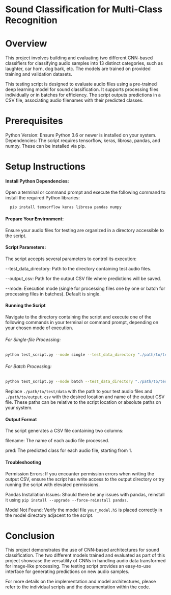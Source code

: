 # Sound Classification for Multi-Class Recognition
# Overview
This project involves building and evaluating two different CNN-based classifiers for classifying audio samples into 13 distinct categories, such as laughter, car horn, dog bark, etc. The models are trained on provided training and validation datasets. 

This testing script is designed to evaluate audio files using a pre-trained deep learning model for sound classification. It supports processing files individually or in batches for efficiency. The script outputs predictions in a CSV file, associating audio filenames with their predicted classes.

# Prerequisites
Python Version: Ensure Python 3.6 or newer is installed on your system.
Dependencies: The script requires tensorflow, keras, librosa, pandas, and numpy. These can be installed via pip.

# Setup Instructions
#### Install Python Dependencies:

Open a terminal or command prompt and execute the following command to install the required Python libraries:
```bash
  pip install tensorflow keras librosa pandas numpy
```

#### Prepare Your Environment:
Ensure your audio files for testing are organized in a directory accessible to the script.

#### Script Parameters:
The script accepts several parameters to control its execution:

--test_data_directory: Path to the directory containing test audio files.

--output_csv: Path for the output CSV file where predictions will be saved.

--mode: Execution mode (single for processing files one by one or batch for processing files in batches). Default is single.

#### Running the Script
Navigate to the directory containing the script and execute one of the following commands in your terminal or command prompt, depending on your chosen mode of execution.

###### For Single-file Processing:

```bash
python test_script.py --mode single --test_data_directory "./path/to/test/data" --output_csv "./path/to/output.csv"
```
###### For Batch Processing:

```bash
python test_script.py --mode batch --test_data_directory "./path/to/test/data" --output_csv "./path/to/output.csv"
```
Replace `./path/to/test/data` with the path to your test audio files and `./path/to/output.csv` with the desired location and name of the output CSV file. These paths can be relative to the script location or absolute paths on your system.

#### Output Format
The script generates a CSV file containing two columns:

filename: The name of each audio file processed.

pred: The predicted class for each audio file, starting from 1.

#### Troubleshooting
Permission Errors: If you encounter permission errors when writing the output CSV, ensure the script has write access to the output directory or try running the script with elevated permissions.

Pandas Installation Issues: Should there be any issues with pandas, reinstall it using `pip install --upgrade --force-reinstall pandas.`

Model Not Found: Verify the model file `your_model.h5` is placed correctly in the model directory adjacent to the script.

# Conclusion
This project demonstrates the use of CNN-based architectures for sound classification. The two different models trained and evaluated as part of this project showcase the versatility of CNNs in handling audio data transformed for image-like processing. The testing script provides an easy-to-use interface for generating predictions on new audio samples.

For more details on the implementation and model architectures, please refer to the individual scripts and the documentation within the code.
